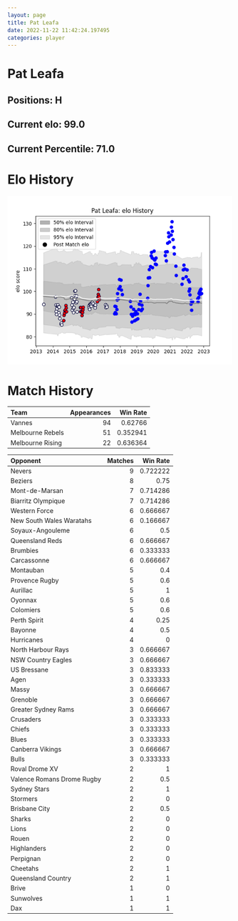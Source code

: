 ```yaml
---  
layout: page  
title: Pat Leafa  
date: 2022-11-22 11:42:24.197495  
categories: player  
---
```

# Pat Leafa

## Positions: H

## Current elo: 99.0

## Current Percentile: 71.0

# Elo History


![elo history](history_PatLeafa.png)
# Match History


| Team             |   Appearances |   Win Rate |
|:-----------------|--------------:|-----------:|
| Vannes           |            94 |   0.62766  |
| Melbourne Rebels |            51 |   0.352941 |
| Melbourne Rising |            22 |   0.636364 |

| Opponent                   |   Matches |   Win Rate |
|:---------------------------|----------:|-----------:|
| Nevers                     |         9 |   0.722222 |
| Beziers                    |         8 |   0.75     |
| Mont-de-Marsan             |         7 |   0.714286 |
| Biarritz Olympique         |         7 |   0.714286 |
| Western Force              |         6 |   0.666667 |
| New South Wales Waratahs   |         6 |   0.166667 |
| Soyaux-Angouleme           |         6 |   0.5      |
| Queensland Reds            |         6 |   0.666667 |
| Brumbies                   |         6 |   0.333333 |
| Carcassonne                |         6 |   0.666667 |
| Montauban                  |         5 |   0.4      |
| Provence Rugby             |         5 |   0.6      |
| Aurillac                   |         5 |   1        |
| Oyonnax                    |         5 |   0.6      |
| Colomiers                  |         5 |   0.6      |
| Perth Spirit               |         4 |   0.25     |
| Bayonne                    |         4 |   0.5      |
| Hurricanes                 |         4 |   0        |
| North Harbour Rays         |         3 |   0.666667 |
| NSW Country Eagles         |         3 |   0.666667 |
| US Bressane                |         3 |   0.833333 |
| Agen                       |         3 |   0.333333 |
| Massy                      |         3 |   0.666667 |
| Grenoble                   |         3 |   0.666667 |
| Greater Sydney Rams        |         3 |   0.666667 |
| Crusaders                  |         3 |   0.333333 |
| Chiefs                     |         3 |   0.333333 |
| Blues                      |         3 |   0.333333 |
| Canberra Vikings           |         3 |   0.666667 |
| Bulls                      |         3 |   0.333333 |
| Roval Drome XV             |         2 |   1        |
| Valence Romans Drome Rugby |         2 |   0.5      |
| Sydney Stars               |         2 |   1        |
| Stormers                   |         2 |   0        |
| Brisbane City              |         2 |   0.5      |
| Sharks                     |         2 |   0        |
| Lions                      |         2 |   0        |
| Rouen                      |         2 |   0        |
| Highlanders                |         2 |   0        |
| Perpignan                  |         2 |   0        |
| Cheetahs                   |         2 |   1        |
| Queensland Country         |         2 |   1        |
| Brive                      |         1 |   0        |
| Sunwolves                  |         1 |   1        |
| Dax                        |         1 |   1        |
